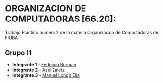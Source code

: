 # ORGANIZACION DE COMPUTADORAS [66.20]: 

Trabajo Práctico numero 2 de la materia Organizacion de Computadoras de FIUBA

## Grupo 11

* **Integrante 1** - [Federico Burman](https://github.com/federicoburman)
* **Integrante 2** - [Azul Zaietz](https://github.com/azulzaietz)
* **Integrante 3** - [Manuel Longo Elia](https://github.com/manulon)

